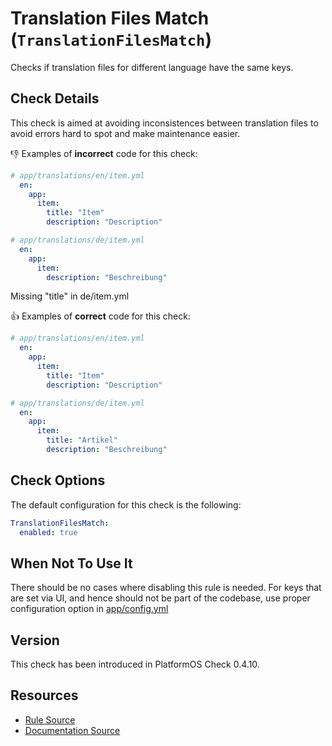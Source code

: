 # Translation Files Match (`TranslationFilesMatch`)

Checks if translation files for different language have the same keys.

## Check Details

This check is aimed at avoiding inconsistences between translation files to avoid errors hard to spot and make maintenance easier.

:-1: Examples of **incorrect** code for this check:

```yaml
# app/translations/en/item.yml
  en:
    app:
      item:
        title: "Item"
        description: "Description"

# app/translations/de/item.yml
  en:
    app:
      item:
        description: "Beschreibung"
```

Missing "title" in de/item.yml

:+1: Examples of **correct** code for this check:

```yaml
# app/translations/en/item.yml
  en:
    app:
      item:
        title: "Item"
        description: "Description"

# app/translations/de/item.yml
  en:
    app:
      item:
        title: "Artikel"
        description: "Beschreibung"
```

## Check Options

The default configuration for this check is the following:

```yaml
TranslationFilesMatch:
  enabled: true
```

## When Not To Use It

There should be no cases where disabling this rule is needed. For keys that are set via UI, and hence should not be part of the codebase,
use proper configuration option in [app/config.yml](https://documentation.platformos.com/developer-guide/platformos-workflow/codebase/config)

## Version

This check has been introduced in PlatformOS Check 0.4.10.

## Resources

- [Rule Source][codesource]
- [Documentation Source][docsource]

[codesource]: /lib/platformos_check/checks/translation_files_match.rb
[docsource]: /docs/checks/translation_files_match.md
